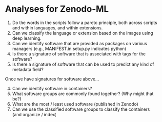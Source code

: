 # Analyses for Zenodo-ML

 1. Do the words in the scripts follow a pareto principle, both across scripts and within languages, and within extensions.
 2. Can we classify the language or extension based on the images using deep learning.
 3. Can we identify software that are provided as packages on various managers (e.g., MANIFEST.in setup.py indicates python)
 4. Is there a signature of software that is associated with tags for the software?
 5. Is there a signature of software that can be used to predict any kind of metadata field?

Once we have signatures for software above...

 4. Can we identify software in containers?
 5. What software groups are commonly found together? (Why might that be?)
 6. What are the most / least used software (published in Zenodo)
 7. Can we use the classified software groups to classify the containers (and organize / index)
